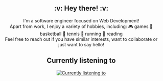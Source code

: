 <div align="center">
  <h2>:v: Hey there! :v:</h2>
  I'm a software engineer focused on Web Development!
  <br>
  Apart from work, I enjoy a variety of hobbies, including: 🎮 games 🏀 basketball 🎾 tennis 🏃 running 📖 reading
  <br>
  Feel free to reach out if you have similar interests, want to collaborate or just want to say hello!
  <br>
</div>


<div align="center">
  <h2>Currently listening to</h2>
  <a href="https://github.com/tthn0/Spotify-Readme">
    <img
      src="https://coffeeboy.pythonanywhere.com?spin=true&scan=true&eq_color=rainbow&theme=dark"
      alt="Currently listening to"
      max-width="100%"
    />
  </a>
</div>
<!--
**phhuynh241/phhuynh241** is a ✨ _special_ ✨ repository because its `README.md` (this file) appears on your GitHub profile.

Here are some ideas to get you started:

- 🔭 I’m currently working on ...
- 🌱 I’m currently learning ...
- 👯 I’m looking to collaborate on ...
- 🤔 I’m looking for help with ...
- 💬 Ask me about ...
- 📫 How to reach me: ...
- 😄 Pronouns: ...
- ⚡ Fun fact: ...
-->
